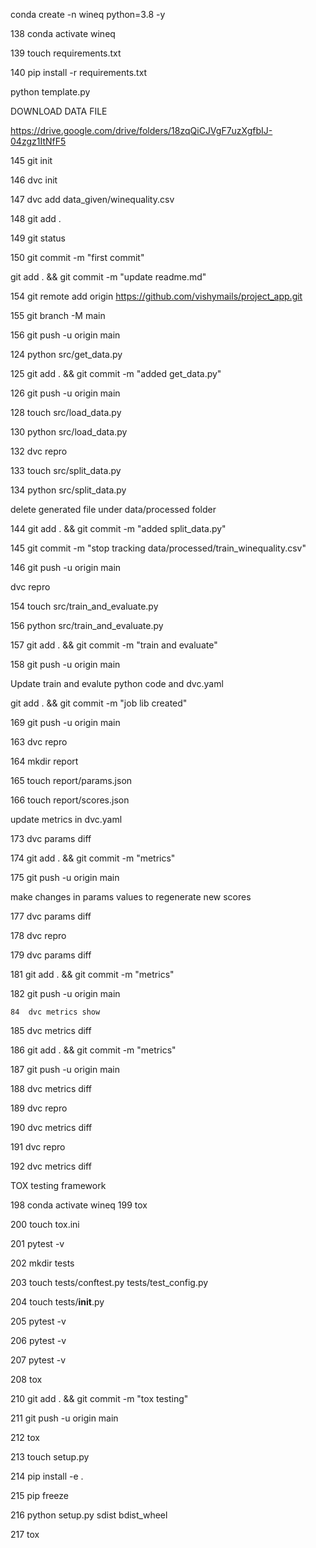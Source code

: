 
conda create -n wineq python=3.8 -y

  138  conda activate wineq

  139  touch requirements.txt

  140  pip install -r requirements.txt


python template.py


DOWNLOAD DATA FILE 

https://drive.google.com/drive/folders/18zqQiCJVgF7uzXgfbIJ-04zgz1ItNfF5



 145  git init

  146  dvc init
 
  147  dvc add data_given/winequality.csv
 
 
  148  git add .
 
  149  git status
 
  150  git commit -m "first commit"

git add . && git commit -m "update readme.md"


154  git remote add origin https://github.com/vishymails/project_app.git
 
  155  git branch -M main
 
  156  git push -u origin main



 124  python src/get_data.py 
  
  125  git add . && git commit -m "added get_data.py"
  
  126  git push -u origin main

128  touch src/load_data.py

  130  python src/load_data.py

  132  dvc repro

  133  touch src/split_data.py

  134  python src/split_data.py


delete generated file under data/processed folder 

 144  git add . && git commit -m "added split_data.py"

  145  git commit -m "stop tracking data/processed/train_winequality.csv" 
 
  146  git push -u origin main
 
 dvc repro

 154  touch src/train_and_evaluate.py

  156  python src/train_and_evaluate.py 
 
  157  git add . && git commit -m "train and evaluate"
 
  158  git push -u origin main
 

Update train and evalute python code and dvc.yaml


 git add . && git commit -m "job lib created"
  
  169  git push -u origin main


163  dvc repro

  164  mkdir report

  165  touch report/params.json

  166  touch report/scores.json

  update metrics in dvc.yaml 


  173  dvc params diff

  174  git add . && git commit -m "metrics"
  
  175  git push -u origin main
  
  make changes in params values to regenerate new scores 

  177  dvc params diff
  
  178  dvc repro
  
  179  dvc params diff
  


181  git add . && git commit -m "metrics"
  
  182  git push -u origin main
    
    84  dvc metrics show
  
  185  dvc metrics diff
  
  186  git add . && git commit -m "metrics"
  
  187  git push -u origin main
  
  188  dvc metrics diff
  
  189  dvc repro
  
  190  dvc metrics diff
  
  191  dvc repro
  
  192  dvc metrics diff



  TOX testing framework 

   198  conda activate wineq
   199  tox
   
   200  touch tox.ini
   
   201  pytest -v
   
   202  mkdir tests
   
   203  touch tests/conftest.py tests/test_config.py
  
  204  touch tests/__init__.py
  
  205  pytest -v
  
  206  pytest -v
  
  207  pytest -v
  
  208  tox

210  git add . && git commit -m "tox testing"
  
  211  git push -u origin main
  
   212  tox
  
  213  touch setup.py
  
  214  pip install -e .
  
  215  pip freeze
  
  216  python setup.py sdist bdist_wheel
  
  217  tox
